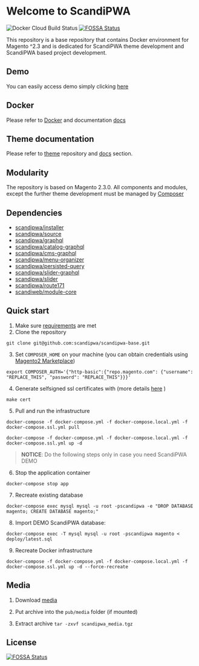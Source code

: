 # Welcome to ScandiPWA
![Docker Cloud Build Status](https://img.shields.io/docker/cloud/build/scandipwa/base.svg)
[![FOSSA Status](https://app.fossa.io/api/projects/git%2Bgithub.com%2Fscandipwa%2Fscandipwa-base.svg?type=shield)](https://app.fossa.io/projects/git%2Bgithub.com%2Fscandipwa%2Fscandipwa-base?ref=badge_shield)

This repository is a base repository that contains Docker environment for Magento ^2.3 and is dedicated for ScandiPWA
 theme development and ScandiPWA based project development.

## Demo
You can easily access demo simply clicking [here](https://demo.scandipwa.com)
 
## Docker
Please refer to [Docker](./DOCKER.md) and documentation [docs](./docs/)

## Theme documentation
Please refer to [theme](https://github.com/scandipwa/base-theme) repository and [docs](https://github.com/scandipwa/base-theme/tree/master/docs) section.

## Modularity
The repository is based on Magento 2.3.0. All components and modules, except the further theme development must be 
managed by [Composer](https://getcomposer.org)

## Dependencies
- [scandipwa/installer](https://github.com/scandipwa/installer)
- [scandipwa/source](https://github.com/scandipwa/base-theme)
- [scandipwa/graphql](https://github.com/scandipwa/graphql)
- [scandipwa/catalog-graphql](https://github.com/scandipwa/catalog-graphql)
- [scandipwa/cms-graphql](https://github.com/scandipwa/cms-graphql)
- [scandipwa/menu-organizer](https://github.com/scandipwa/menu-organizer)
- [scandipwa/persisted-query](https://github.com/scandipwa/persisted-query)
- [scandipwa/slider-graphql](https://github.com/scandipwa/slider-graphql)
- [scandipwa/slider](https://github.com/scandipwa/slider)
- [scandipwa/route171](https://github.com/scandipwa/route717)
- [scandiweb/module-core](https://github.com/scandiwebcom/Scandiweb-Assets-Core)

## Quick start
1. Make sure [requirements](docs/A-requirements.md) are met
2. Clone the repository
```console
git clone git@github.com:scandipwa/scandipwa-base.git
```
3. Set `COMPOSER_HOME` on your machine (you can obtain credentials using [Magento2 Marketplace](https://account.magento.com/applications/customer/login/))
```console
export COMPOSER_AUTH='{"http-basic":{"repo.magento.com": {"username": "REPLACE_THIS", "password": "REPLACE_THIS"}}}'
```

4. Generate selfsigned ssl certificates with (more details [here](docs/G-SSL-container.md) )
```console
make cert
```

5. Pull and run the infrastructure
```console
docker-compose -f docker-compose.yml -f docker-compose.local.yml -f docker-compose.ssl.yml pull
``` 
```console
docker-compose -f docker-compose.yml -f docker-compose.local.yml -f docker-compose.ssl.yml up -d
```

> **NOTICE**: Do the following steps only in case you need ScandiPWA DEMO

6. Stop the application container 
```console
docker-compose stop app
```
7. Recreate existing database 
```console
docker-compose exec mysql mysql -u root -pscandipwa -e "DROP DATABASE magento; CREATE DATABASE magento;"
```
8. Import DEMO ScandiPWA database: 
```console
docker-compose exec -T mysql mysql -u root -pscandipwa magento < deploy/latest.sql
```
9. Recreate Docker infrastructure
```console
docker-compose -f docker-compose.yml -f docker-compose.local.yml -f docker-compose.ssl.yml up -d --force-recreate
```

## Media
1) Download [media](https://s3-eu-west-1.amazonaws.com/scandipwa-public-assets/scandipwa_media.tgz)

2) Put archive into the `pub/media` folder (if mounted)

3) Extract archive `tar -zxvf scandipwa_media.tgz`


## License
[![FOSSA Status](https://app.fossa.io/api/projects/git%2Bgithub.com%2Fscandipwa%2Fscandipwa-base.svg?type=large)](https://app.fossa.io/projects/git%2Bgithub.com%2Fscandipwa%2Fscandipwa-base?ref=badge_large)
